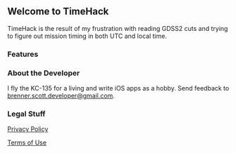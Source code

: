 ## Welcome to TimeHack

TimeHack is the result of my frustration with reading GDSS2 cuts and trying to figure out mission timing in both UTC and local time.

### Features


### About the Developer

I fly the KC-135 for a living and write iOS apps as a hobby. Send feedback to brenner.scott.developer@gmail.com.

### Legal Stuff

[Privacy Policy](https://s-brenner.github.io/time-hack/privacy)

[Terms of Use](https://s-brenner.github.io/time-hack/terms)
